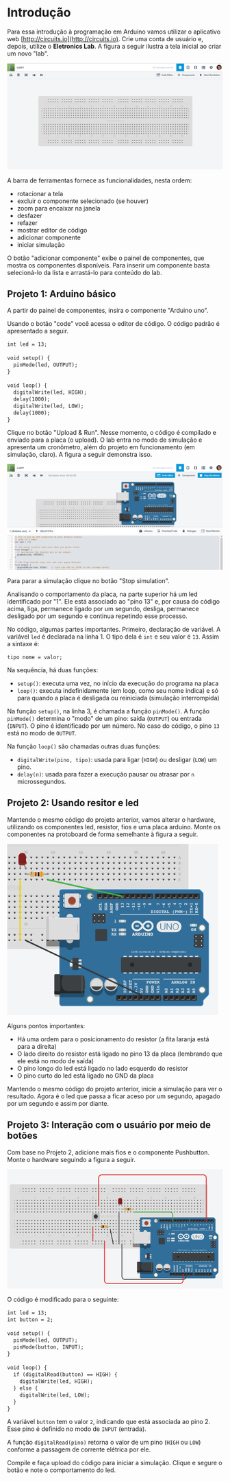 # Introdução

Para essa introdução à programação em Arduino vamos utilizar o aplicativo web [http://circuits.io](http://circuits.io). Crie uma conta de usuário e, depois, utilize o **Eletronics Lab**. A figura a seguir ilustra a tela inicial ao criar um novo "lab".

![](/assets/circuitio-lab-inicio.png)

A barra de ferramentas fornece as funcionalidades, nesta ordem:

* rotacionar a tela
* excluir o componente selecionado \(se houver\)
* zoom para encaixar na janela
* desfazer
* refazer
* mostrar editor de código
* adicionar componente
* iniciar simulação

O botão "adicionar componente" exibe o painel de componentes, que mostra os componentes disponíveis. Para inserir um componente basta selecioná-lo da lista e arrastá-lo para conteúdo do lab.

## Projeto 1: Arduino básico

A partir do painel de componentes, insira o componente "Arduino uno".

Usando o botão "code" você acessa o editor de código. O código padrão é apresentado a seguir.

```
int led = 13;

void setup() {
  pinMode(led, OUTPUT);
}

void loop() {
  digitalWrite(led, HIGH);   
  delay(1000);               
  digitalWrite(led, LOW);    
  delay(1000);               
}
```

Clique no botão "Upload & Run". Nesse momento, o código é compilado e enviado para a placa \(o upload\). O lab entra no modo de simulação e apresenta um cronômetro, além do projeto em funcionamento \(em simulação, claro\). A figura a seguir demonstra isso.

![](/assets/lab1-simulation.png)

Para parar a simulação clique no botão "Stop simulation".

Analisando o comportamento da placa, na parte superior há um led identificado por "1". Ele está associado ao "pino 13" e, por causa do código acima, liga, permanece ligado por um segundo, desliga, permanece desligado por um segundo e continua repetindo esse processo.

No código, algumas partes importantes. Primeiro, declaração de variável. A variável `led` é declarada na linha 1. O tipo dela é `int` e seu valor é `13`. Assim a sintaxe é:

```
tipo nome = valor;
```

Na sequência, há duas funções:

* `setup()`: executa uma vez, no início da execução do programa na placa
* `loop()`: executa indefinidamente \(em loop, como seu nome indica\) e só para quando a placa é desligada ou reiniciada \(simulação interrompida\)

Na função `setup()`, na linha 3, é chamada a função `pinMode()`. A função `pinMode()` determina o "modo" de um pino: saída \(`OUTPUT`\) ou entrada \(`INPUT`\). O pino é identificado por um número. No caso do código, o pino `13` está no modo de `OUTPUT`.

Na função `loop()` são chamadas outras duas funções:

* `digitalWrite(pino, tipo)`: usada para ligar \(`HIGH`\) ou desligar \(`LOW`\) um pino. 
* `delay(n)`: usada para fazer a execução pausar ou atrasar por `n` microssegundos.

## Projeto 2: Usando resitor e led

Mantendo o mesmo código do projeto anterior, vamos alterar o hardware, utilizando os componentes led, resistor, fios e uma placa arduino. Monte os componentes na protoboard de forma semelhante à figura a seguir.

![](/assets/projeto-2-hardware.png)

Alguns pontos importantes:

* Há uma ordem para o posicionamento do resistor \(a fita laranja está para a direita\)
* O lado direito do resistor está ligado no pino 13 da placa \(lembrando que ele está no modo de saída\)
* O pino longo do led está ligado no lado esquerdo do resistor
* O pino curto do led está ligado no GND da placa

Mantendo o mesmo código do projeto anterior, inicie a simulação para ver o resultado. Agora é o led que passa a ficar aceso por um segundo, apagado por um segundo e assim por diante.

## Projeto 3: Interação com o usuário por meio de botões

Com base no Projeto 2, adicione mais fios e o componente Pushbutton. Monte o hardware seguindo a figura a seguir.

![](/assets/projeto-3-hardware.png)

O código é modificado para o seguinte:

```
int led = 13;
int button = 2;

void setup() {
  pinMode(led, OUTPUT);
  pinMode(button, INPUT);
}

void loop() {
  if (digitalRead(button) == HIGH) {
    digitalWrite(led, HIGH);
  } else {
    digitalWrite(led, LOW);
  }
}
```

A variável `button` tem o valor `2`, indicando que está associada ao pino 2. Esse pino é definido no modo de `INPUT` \(entrada\).

A função `digitalRead(pino)` retorna o valor de um pino \(`HIGH` ou `LOW`\) conforme a passagem de corrente elétrica por ele.

Compile e faça upload do código para iniciar a simulação. Clique e segure o botão e note o comportamento do led.


